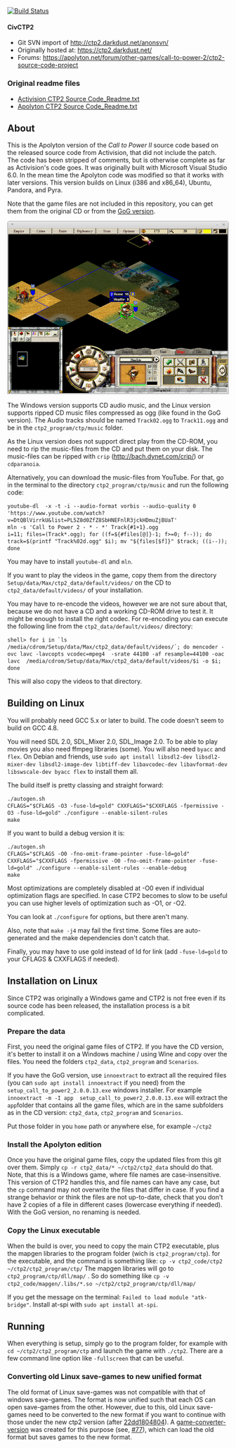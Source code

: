 [![Build Status](https://travis-ci.com/civctp2/civctp2.svg?branch=master)](https://travis-ci.com/civctp2/civctp2)

#### CivCTP2
- Git SVN import of http://ctp2.darkdust.net/anonsvn/
- Originally hosted at: https://ctp2.darkdust.net/
- Forums: https://apolyton.net/forum/other-games/call-to-power-2/ctp2-source-code-project

### Original readme files
- [Activision CTP2 Source Code_Readme.txt](https://github.com/civctp2/civctp2/blob/master/Activision%20CTP2%20Source%20Code_Readme.txt)
- [Apolyton CTP2 Source Code_Readme.txt](https://github.com/civctp2/civctp2/blob/master/Apolyton%20CTP2%20Source%20Code_Readme.txt)

## About

This is the Apolyton version of the *Call to Power II* source code based on the released source code from Activision, that did not include the patch. The code has been stripped of comments, but is otherwise complete as far as Activision's code goes. It was originally built with Microsoft Visual Studio 6.0. In the mean time the Apolyton code was modified so that it works with later versions.
This version builds on Linux (i386 and x86_64), Ubuntu, Pandora, and Pyra.

Note that the game files are not included in this repository, you can get them from the original CD or from the [GoG version](https://www.gog.com/game/call_to_power_2).

![screenshot](screenshot.png "screenshot of CTP2 running on Linux")

The Windows version supports CD audio music, and the Linux version supports ripped CD music files compressed as ogg (like found in the GoG version). The Audio tracks should be named `Track02.ogg` to `Track11.ogg` and be in the `ctp2_program/ctp/music` folder.

As the Linux version does not support direct play from the CD-ROM, you need to rip the music-files from the CD and put them on your disk. The music-files can be ripped with `crip` (http://bach.dynet.com/crip/) or `cdparanoia`.

Alternatively, you can download the music-files from YouTube. For that, go in the terminal to the directory `ctp2_program/ctp/music` and run the following code:

```
youtube-dl  -x -t -i --audio-format vorbis --audio-quality 0 'https://www.youtube.com/watch?v=DtQBlVirrkU&list=PL5Z8d0ZfZ8SbHNEFnlR3jckHDmuZjBUaT'
mln -s 'Call to Power 2 - * - *' Track{#1+1}.ogg
i=11; files=(Track*.ogg); for ((f=${#files[@]}-1; f>=0; f--)); do track=$(printf "Track%02d.ogg" $i); mv "${files[$f]}" $track; ((i--)); done
```

You may have to install `youtube-dl` and `mln`.

If you want to play the videos in the game, copy them from the directory `Setup/data/Max/ctp2_data/default/videos/` on the CD to `ctp2_data/default/videos/` of your installation.

You may have to re-encode the videos, however we are not sure about that, because we do not have a CD and a working CD-ROM drive to test it. It might be enough to install the right codec. For re-encoding you can execute the following line from the `ctp2_data/default/videos/` directory:

```
shell> for i in `ls /media/cdrom/Setup/data/Max/ctp2_data/default/videos/`; do mencoder -ovc lavc -lavcopts vcodec=mpeg4  -srate 44100 -af resample=44100 -oac lavc  /media/cdrom/Setup/data/Max/ctp2_data/default/videos/$i -o $i; done 
```

This will also copy the videos to that directory.

## Building on Linux

You will probably need GCC 5.x or later to build. The code doesn't seem to build on GCC 4.8.

You will need SDL 2.0, SDL_Mixer 2.0, SDL_Image 2.0. To be able to play movies you also need ffmpeg libraries (some).
You will also need `byacc` and `flex`.
On Debian and friends, use `sudo apt install libsdl2-dev libsdl2-mixer-dev libsdl2-image-dev libtiff-dev libavcodec-dev libavformat-dev libswscale-dev byacc flex` to install them all.

The build itself is pretty classing and straight forward:

```
./autogen.sh
CFLAGS="$CFLAGS -O3 -fuse-ld=gold" CXXFLAGS="$CXXFLAGS -fpermissive -O3 -fuse-ld=gold" ./configure --enable-silent-rules
make
```

If you want to build a debug version it is:

```
./autogen.sh
CFLAGS="$CFLAGS -O0 -fno-omit-frame-pointer -fuse-ld=gold" CXXFLAGS="$CXXFLAGS -fpermissive -O0 -fno-omit-frame-pointer -fuse-ld=gold" ./configure --enable-silent-rules --enable-debug
make
```

Most optimizations are completely disabled at -O0 even if individual optimization flags are specified. In case CTP2 becomes to slow to be useful you can use higher levels of optimization such as -O1, or -O2.

You can look at `./configure` for options, but there aren't many.

Also, note that `make -j4` may fail the first time. Some files are auto-generated and the make dependencies don't catch that.

Finally, you may have to use gold instead of ld for link (add `-fuse-ld=gold` to your CFLAGS & CXXFLAGS if needed).

## Installation on Linux
Since CTP2 was originally a Windows game and CTP2 is not free even if its source code has been released, the installation process is a bit complicated.

### Prepare the data
First, you need the original game files of CTP2.
If you have the CD version, it's better to install it on a Windows machine / using Wine and copy over the files. You need the folders `ctp2_data`, `ctp2_program` and `Scenarios`.

If you have the GoG version, use `innoextract` to extract all the required files (you can `sudo apt install innoextract` if you need) from the `setup_call_to_power2_2.0.0.13.exe` windows installer.
For example `innoextract -m -I app  setup_call_to_power2_2.0.0.13.exe` will extract the `app`folder that contains all the game files, which are in the same subfolders as in the CD version: `ctp2_data`, `ctp2_program` and `Scenarios`.

Put those folder in you `home` path or anywhere else, for example `~/ctp2`

### Install the Apolyton edition
Once you have the original game files, copy the updated files from this git over them. Simply `cp -r ctp2_data/* ~/ctp2/ctp2_data` should do that.
Note, that this is a Windows game, where file names are case-insensitive. This version of CTP2 handles this, and file names can have any case, but the `cp` command may not overwrite the files that differ in case. If you find a strange behavior or think the files are not up-to-date, check that you don't have 2 copies of a file in different cases (lowercase everything if needed). With the GoG version, no renaming is needed.

### Copy the Linux executable
When the build is over, you need to copy the main CTP2 executable, plus the mapgen libraries to the program folder (wich is `ctp2_program/ctp`).
for the executable, and the command is something like: `cp -v ctp2_code/ctp2 ~/ctp2/ctp2_program/ctp/`
The mapgen libraries will go to `ctp2_program/ctp/dll/map/` .
So do something like `cp -v ctp2_code/mapgen/.libs/*.so ~/ctp2/ctp2_program/ctp/dll/map/`

If you get the message on the terminal: `Failed to load module "atk-bridge"`. Install at-spi with `sudo apt install at-spi`.

## Running
When everything is setup, simply go to the program folder, for example with `cd ~/ctp2/ctp2_program/ctp` and launch the game with `./ctp2`. There are a few command line option like `-fullscreen` that can be useful.

### Converting old Linux save-games to new unified format
The old format of Linux save-games was not compatible with that of windows save-games. The format is now unified such that each OS can open save-games from the other. However, due to this, old Linux save-games need to be converted to the new format if you want to continue with those under the new ctp2 version (after [22dd1804804](https://github.com/civctp2/civctp2/commit/22dd180480445561bbbcd3efc60f08d2fe5c53e5)). A [game-converter-version](https://github.com/civctp2/civctp2/releases/tag/GameConverter) was created for this purpose (see, [#77](https://github.com/civctp2/civctp2/pull/77)), which can load the old format but saves games to the new format.

